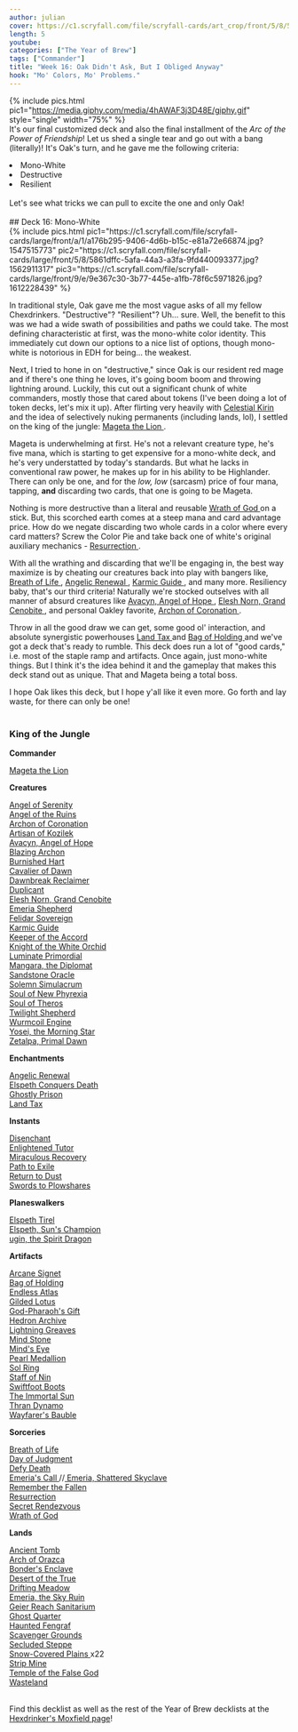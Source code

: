 ```yaml
---
author: julian
cover: https://c1.scryfall.com/file/scryfall-cards/art_crop/front/5/8/5861dffc-5afa-44a3-a3fa-9fd440093377.jpg?1562911317
length: 5
youtube:
categories: ["The Year of Brew"]
tags: ["Commander"]
title: "Week 16: Oak Didn't Ask, But I Obliged Anyway"
hook: "Mo' Colors, Mo' Problems."
---
```


{% include pics.html
pic1="https://media.giphy.com/media/4hAWAF3j3D48E/giphy.gif"
style="single"
width="75%" %}
<br />
It's our final customized deck and also the final installment of the _Arc of the Power of Friendship_! Let us shed a single tear and go out with a bang (literally)! It's Oak's turn, and he gave me the following criteria:
<br />

<li>Mono-White</li>
<li>Destructive</li>
<li>Resilient</li> 
<br />
Let's see what tricks we can pull to excite the one and only Oak! 
<br />
<br />
## Deck 16: Mono-White
<br />
{% include pics.html
pic1="https://c1.scryfall.com/file/scryfall-cards/large/front/a/1/a176b295-9406-4d6b-b15c-e81a72e66874.jpg?1547515773"
pic2="https://c1.scryfall.com/file/scryfall-cards/large/front/5/8/5861dffc-5afa-44a3-a3fa-9fd440093377.jpg?1562911317"
pic3="https://c1.scryfall.com/file/scryfall-cards/large/front/9/e/9e367c30-3b77-445e-a1fb-78f6c5971826.jpg?1612228439"
%}
<br />

In traditional style, Oak gave me the most vague asks of all my fellow Chexdrinkers. "Destructive"? "Resilient"? Uh... sure. Well, the benefit to this was we had a wide swath of possibilities and paths we could take. The most defining characteristic at first, was the mono-white color identity. This immediately cut down our options to a nice list of options, though mono-white is notorious in EDH for being... the weakest.

Next, I tried to hone in on "destructive," since Oak is our resident red mage and if there's one thing he loves, it's going boom boom and throwing lightning around. Luckily, this cut out a significant chunk of white commanders, mostly those that cared about tokens (I've been doing a lot of token decks, let's mix it up). After flirting very heavily with <a
	class="accented-link external-card-link"
	target="_blank"
	href="https://scryfall.com/card/sok/3/celestial-kirin?utm_source=api"
	data-toggle="popover"
	data-placement="top"
	data-content="<img src='https://c1.scryfall.com/file/scryfall-cards/normal/front/0/0/003e99a0-2caa-407b-be40-92ec17836eb3.jpg?1562492050' width=100% height=100%>">
Celestial Kirin
</a> and the idea of selectively nuking permanents (including lands, lol), I settled on the king of the jungle: <a
	class="accented-link external-card-link"
	target="_blank"
	href="https://scryfall.com/card/pcy/13/mageta-the-lion?utm_source=api"
	data-toggle="popover"
	data-placement="top"
	data-content="<img src='https://c1.scryfall.com/file/scryfall-cards/normal/front/5/8/5861dffc-5afa-44a3-a3fa-9fd440093377.jpg?1562911317' width=100% height=100%>">
Mageta the Lion
</a>.

Mageta is underwhelming at first. He's not a relevant creature type, he's five mana, which is starting to get expensive for a mono-white deck, and he's very understatted by today's standards. But what he lacks in conventional raw power, he makes up for in his ability to be Highlander. There can only be one, and for the _low, low_ (sarcasm) price of four mana, tapping, **and** discarding two cards, that one is going to be Mageta.

Nothing is more destructive than a literal and reusable <a
	class="accented-link external-card-link"
	target="_blank"
	href="https://scryfall.com/card/2xm/39/wrath-of-god?utm_source=api"
	data-toggle="popover"
	data-placement="top"
	data-content="<img src='https://c1.scryfall.com/file/scryfall-cards/normal/front/6/6/664e6656-36a3-4635-9f33-9f8901afd397.jpg?1598303688' width=100% height=100%>">
Wrath of God
</a> on a stick. But, this scorched earth comes at a steep mana and card advantage price. How do we negate discarding two whole cards in a color where every card matters? Screw the Color Pie and take back one of white's original auxiliary mechanics - <a
	class="accented-link external-card-link"
	target="_blank"
	href="https://scryfall.com/card/uma/30/resurrection?utm_source=api"
	data-toggle="popover"
	data-placement="top"
	data-content="<img src='https://c1.scryfall.com/file/scryfall-cards/normal/front/a/1/a176b295-9406-4d6b-b15c-e81a72e66874.jpg?1547515773' width=100% height=100%>">
Resurrection
</a>.

With all the wrathing and discarding that we'll be engaging in, the best way maximize is by cheating our creatures back into play with bangers like, <a
	class="accented-link external-card-link"
	target="_blank"
	href="https://scryfall.com/card/vma/18/breath-of-life?utm_source=api"
	data-toggle="popover"
	data-placement="top"
	data-content="<img src='https://c1.scryfall.com/file/scryfall-cards/normal/front/d/6/d6828916-c19e-4857-a6ba-047b81314d1f.jpg?1562938040' width=100% height=100%>">
Breath of Life
</a>, <a
	class="accented-link external-card-link"
	target="_blank"
	href="https://scryfall.com/card/uma/10/angelic-renewal?utm_source=api"
	data-toggle="popover"
	data-placement="top"
	data-content="<img src='https://c1.scryfall.com/file/scryfall-cards/normal/front/a/0/a03fc1f1-31f6-4e52-87d0-e3d18ea60d3b.jpg?1547515384' width=100% height=100%>">
Angelic Renewal
</a>, <a
	class="accented-link external-card-link"
	target="_blank"
	href="https://scryfall.com/card/cma/13/karmic-guide?utm_source=api"
	data-toggle="popover"
	data-placement="top"
	data-content="<img src='https://c1.scryfall.com/file/scryfall-cards/normal/front/b/0/b0768971-88ed-4166-aede-209654878e53.jpg?1592672375' width=100% height=100%>">
Karmic Guide
</a>, and many more. Resiliency baby, that's our third criteria! Naturally we're stocked outselves with all manner of absurd creatures like <a
	class="accented-link external-card-link"
	target="_blank"
	href="https://scryfall.com/card/2xm/8/avacyn-angel-of-hope?utm_source=api"
	data-toggle="popover"
	data-placement="top"
	data-content="<img src='https://c1.scryfall.com/file/scryfall-cards/normal/front/a/0/a0519776-3d86-4f7d-9c3b-71c1dfbf7e12.jpg?1598303166' width=100% height=100%>">
Avacyn, Angel of Hope
</a>, <a
	class="accented-link external-card-link"
	target="_blank"
	href="https://scryfall.com/card/ima/18/elesh-norn-grand-cenobite?utm_source=api"
	data-toggle="popover"
	data-placement="top"
	data-content="<img src='https://c1.scryfall.com/file/scryfall-cards/normal/front/7/8/78c2bfef-06a5-4c7f-8283-ea3fb673b7a1.jpg?1562850573' width=100% height=100%>">
Elesh Norn, Grand Cenobite
</a>, and personal Oakley favorite, <a
	class="accented-link external-card-link"
	target="_blank"
	href="https://scryfall.com/card/cmr/9/archon-of-coronation?utm_source=api"
	data-toggle="popover"
	data-placement="top"
	data-content="<img src='https://c1.scryfall.com/file/scryfall-cards/normal/front/9/e/9e367c30-3b77-445e-a1fb-78f6c5971826.jpg?1612228439' width=100% height=100%>">
Archon of Coronation
</a>.

Throw in all the good draw we can get, some good ol' interaction, and absolute synergistic powerhouses <a
	class="accented-link external-card-link"
	target="_blank"
	href="https://scryfall.com/card/2xm/20/land-tax?utm_source=api"
	data-toggle="popover"
	data-placement="top"
	data-content="<img src='https://c1.scryfall.com/file/scryfall-cards/normal/front/9/5/95bba319-5f66-4085-9f2a-ab71f727ab64.jpg?1599708011' width=100% height=100%>">
Land Tax
</a> and <a
	class="accented-link external-card-link"
	target="_blank"
	href="https://scryfall.com/card/m20/222/bag-of-holding?utm_source=api"
	data-toggle="popover"
	data-placement="top"
	data-content="<img src='https://c1.scryfall.com/file/scryfall-cards/normal/front/4/9/49283832-54f2-4619-b4a9-750493c93292.jpg?1592517605' width=100% height=100%>">
Bag of Holding
</a> and we've got a deck that's ready to rumble. This deck does run a lot of "good cards," i.e. most of the staple ramp and artifacts. Once again, just mono-white things. But I think it's the idea behind it and the gameplay that makes this deck stand out as unique. That and Mageta being a total boss.

I hope Oak likes this deck, but I hope y'all like it even more. Go forth and lay waste, for there can only be one!
<br />
<br />

<div class="text-center">
<h3>King of the Jungle</h3>
</div>
<div class="row">
    <div class="col-md-2"></div>
    <div class="col-md-8">
        <div class="row">
            <div class="col-6">
				<b>Commander</b>
				<p class="mb-0">
				<a
	class="accented-link external-card-link"
	target="_blank"
	href="https://scryfall.com/card/pcy/13/mageta-the-lion?utm_source=api"
	data-toggle="popover"
	data-placement="top"
	data-content="<img src='https://c1.scryfall.com/file/scryfall-cards/normal/front/5/8/5861dffc-5afa-44a3-a3fa-9fd440093377.jpg?1562911317' width=100% height=100%>">
	Mageta the Lion
</a>					
				</p>
				<b>Creatures</b>
				<p class="mb-0">
				<a
	class="accented-link external-card-link"
	target="_blank"
	href="https://scryfall.com/card/c21/83/angel-of-serenity?utm_source=api"
	data-toggle="popover"
	data-placement="top"
	data-content="<img src='https://c1.scryfall.com/file/scryfall-cards/normal/front/6/0/60301fbc-1bd4-4c37-ad19-660d625a090a.jpg?1618015106' width=100% height=100%>">
	Angel of Serenity
</a>
				<br />
				<a
	class="accented-link external-card-link"
	target="_blank"
	href="https://scryfall.com/card/c21/11/angel-of-the-ruins?utm_source=api"
	data-toggle="popover"
	data-placement="top"
	data-content="<img src='https://c1.scryfall.com/file/scryfall-cards/normal/front/e/a/ea96229a-5c33-4f79-97d4-059947dd7617.jpg?1617824471' width=100% height=100%>">
	Angel of the Ruins
</a>
				<br />
				<a
	class="accented-link external-card-link"
	target="_blank"
	href="https://scryfall.com/card/cmr/9/archon-of-coronation?utm_source=api"
	data-toggle="popover"
	data-placement="top"
	data-content="<img src='https://c1.scryfall.com/file/scryfall-cards/normal/front/9/e/9e367c30-3b77-445e-a1fb-78f6c5971826.jpg?1612228439' width=100% height=100%>">
	Archon of Coronation
</a>
				<br />
				<a
	class="accented-link external-card-link"
	target="_blank"
	href="https://scryfall.com/card/uma/2/artisan-of-kozilek?utm_source=api"
	data-toggle="popover"
	data-placement="top"
	data-content="<img src='https://c1.scryfall.com/file/scryfall-cards/normal/front/0/3/03648eff-8652-4750-a3d2-3338ce9e5a81.jpg?1547515230' width=100% height=100%>">
	Artisan of Kozilek
</a>
				<br />
				<a
	class="accented-link external-card-link"
	target="_blank"
	href="https://scryfall.com/card/2xm/8/avacyn-angel-of-hope?utm_source=api"
	data-toggle="popover"
	data-placement="top"
	data-content="<img src='https://c1.scryfall.com/file/scryfall-cards/normal/front/a/0/a0519776-3d86-4f7d-9c3b-71c1dfbf7e12.jpg?1598303166' width=100% height=100%>">
	Avacyn, Angel of Hope
</a>
				<br />
				<a
	class="accented-link external-card-link"
	target="_blank"
	href="https://scryfall.com/card/c16/58/blazing-archon?utm_source=api"
	data-toggle="popover"
	data-placement="top"
	data-content="<img src='https://c1.scryfall.com/file/scryfall-cards/normal/front/3/c/3c6cc01f-a14b-462d-9bfc-8f38d46a546a.jpg?1562396453' width=100% height=100%>">
	Blazing Archon
</a>
				<br />
				<a
	class="accented-link external-card-link"
	target="_blank"
	href="https://scryfall.com/card/c21/238/burnished-hart?utm_source=api"
	data-toggle="popover"
	data-placement="top"
	data-content="<img src='https://c1.scryfall.com/file/scryfall-cards/normal/front/b/d/bdf2d103-8614-4cc1-be90-a8b331eff0d2.jpg?1617735592' width=100% height=100%>">
	Burnished Hart
</a>
				<br />
				<a
	class="accented-link external-card-link"
	target="_blank"
	href="https://scryfall.com/card/m20/10/cavalier-of-dawn?utm_source=api"
	data-toggle="popover"
	data-placement="top"
	data-content="<img src='https://c1.scryfall.com/file/scryfall-cards/normal/front/f/7/f7b1919e-c0c1-4ac7-9061-a337b6fe7273.jpg?1592515990' width=100% height=100%>">
	Cavalier of Dawn
</a>
				<br />
				<a
	class="accented-link external-card-link"
	target="_blank"
	href="https://scryfall.com/card/cm2/24/dawnbreak-reclaimer?utm_source=api"
	data-toggle="popover"
	data-placement="top"
	data-content="<img src='https://c1.scryfall.com/file/scryfall-cards/normal/front/b/6/b6d097f4-4831-4611-81d9-3a09b7926d1a.jpg?1562275564' width=100% height=100%>">
	Dawnbreak Reclaimer
</a>
				<br />
				<a
	class="accented-link external-card-link"
	target="_blank"
	href="https://scryfall.com/card/c21/242/duplicant?utm_source=api"
	data-toggle="popover"
	data-placement="top"
	data-content="<img src='https://c1.scryfall.com/file/scryfall-cards/normal/front/e/9/e9592749-f1a4-4ac4-bb6b-071c5906cad5.jpg?1617648033' width=100% height=100%>">
	Duplicant
</a>
				<br />
				<a
	class="accented-link external-card-link"
	target="_blank"
	href="https://scryfall.com/card/ima/18/elesh-norn-grand-cenobite?utm_source=api"
	data-toggle="popover"
	data-placement="top"
	data-content="<img src='https://c1.scryfall.com/file/scryfall-cards/normal/front/7/8/78c2bfef-06a5-4c7f-8283-ea3fb673b7a1.jpg?1562850573' width=100% height=100%>">
	Elesh Norn, Grand Cenobite
</a>
				<br />
				<a
	class="accented-link external-card-link"
	target="_blank"
	href="https://scryfall.com/card/znc/16/emeria-shepherd?utm_source=api"
	data-toggle="popover"
	data-placement="top"
	data-content="<img src='https://c1.scryfall.com/file/scryfall-cards/normal/front/a/9/a99dd58d-9fed-4d85-9bb5-f9c91834cab8.jpg?1604195687' width=100% height=100%>">
	Emeria Shepherd
</a>
				<br />
				<a
	class="accented-link external-card-link"
	target="_blank"
	href="https://scryfall.com/card/bfz/26/felidar-sovereign?utm_source=api"
	data-toggle="popover"
	data-placement="top"
	data-content="<img src='https://c1.scryfall.com/file/scryfall-cards/normal/front/0/3/039499c3-0b35-4e8e-b0c9-bdf0b4cd90d5.jpg?1562895901' width=100% height=100%>">
	Felidar Sovereign
</a>
				<br />
				<a
	class="accented-link external-card-link"
	target="_blank"
	href="https://scryfall.com/card/cma/13/karmic-guide?utm_source=api"
	data-toggle="popover"
	data-placement="top"
	data-content="<img src='https://c1.scryfall.com/file/scryfall-cards/normal/front/b/0/b0768971-88ed-4166-aede-209654878e53.jpg?1592672375' width=100% height=100%>">
	Karmic Guide
</a>
				<br />
				<a
	class="accented-link external-card-link"
	target="_blank"
	href="https://scryfall.com/card/cmr/27/keeper-of-the-accord?utm_source=api"
	data-toggle="popover"
	data-placement="top"
	data-content="<img src='https://c1.scryfall.com/file/scryfall-cards/normal/front/3/7/37eec618-2c3d-423b-bbb7-72ef7deb38fc.jpg?1608908831' width=100% height=100%>">
	Keeper of the Accord
</a>
				<br />
				<a
	class="accented-link external-card-link"
	target="_blank"
	href="https://scryfall.com/card/c21/95/knight-of-the-white-orchid?utm_source=api"
	data-toggle="popover"
	data-placement="top"
	data-content="<img src='https://c1.scryfall.com/file/scryfall-cards/normal/front/0/0/00aef0cf-8b96-4120-9ef4-16203b7c6b9b.jpg?1618015353' width=100% height=100%>">
	Knight of the White Orchid
</a>
				<br />
				<a
	class="accented-link external-card-link"
	target="_blank"
	href="https://scryfall.com/card/gtc/20/luminate-primordial?utm_source=api"
	data-toggle="popover"
	data-placement="top"
	data-content="<img src='https://c1.scryfall.com/file/scryfall-cards/normal/front/b/0/b0747b12-c75a-4fdf-a881-f2383a23ccdd.jpg?1561842077' width=100% height=100%>">
	Luminate Primordial
</a>
				<br />
				<a
	class="accented-link external-card-link"
	target="_blank"
	href="https://scryfall.com/card/m21/27/mangara-the-diplomat?utm_source=api"
	data-toggle="popover"
	data-placement="top"
	data-content="<img src='https://c1.scryfall.com/file/scryfall-cards/normal/front/9/b/9b4e628f-5fc5-4c17-a07d-448d361d7e7c.jpg?1594735076' width=100% height=100%>">
	Mangara, the Diplomat
</a>
				<br />
				<a
	class="accented-link external-card-link"
	target="_blank"
	href="https://scryfall.com/card/cmr/336/sandstone-oracle?utm_source=api"
	data-toggle="popover"
	data-placement="top"
	data-content="<img src='https://c1.scryfall.com/file/scryfall-cards/normal/front/b/a/ba2b7213-f0db-4ef9-aab7-37028f9479af.jpg?1608911663' width=100% height=100%>">
	Sandstone Oracle
</a>
				<br />
				<a
	class="accented-link external-card-link"
	target="_blank"
	href="https://scryfall.com/card/c21/264/solemn-simulacrum?utm_source=api"
	data-toggle="popover"
	data-placement="top"
	data-content="<img src='https://c1.scryfall.com/file/scryfall-cards/normal/front/1/f/1fb27404-b112-4f1c-b6f3-54520edfd724.jpg?1617735781' width=100% height=100%>">
	Solemn Simulacrum
</a>
				<br />
				<a
	class="accented-link external-card-link"
	target="_blank"
	href="https://scryfall.com/card/c18/223/soul-of-new-phyrexia?utm_source=api"
	data-toggle="popover"
	data-placement="top"
	data-content="<img src='https://c1.scryfall.com/file/scryfall-cards/normal/front/b/b/bb5adf9b-7344-4410-87d5-e425b4b1023f.jpg?1592711345' width=100% height=100%>">
	Soul of New Phyrexia
</a>
				<br />
				<a
	class="accented-link external-card-link"
	target="_blank"
	href="https://scryfall.com/card/m15/34/soul-of-theros?utm_source=api"
	data-toggle="popover"
	data-placement="top"
	data-content="<img src='https://c1.scryfall.com/file/scryfall-cards/normal/front/6/3/63e391d3-cf19-4f73-9d39-22587e0f3c0d.jpg?1562788050' width=100% height=100%>">
	Soul of Theros
</a>
				<br />
				<a
	class="accented-link external-card-link"
	target="_blank"
	href="https://scryfall.com/card/dvd/11/twilight-shepherd?utm_source=api"
	data-toggle="popover"
	data-placement="top"
	data-content="<img src='https://c1.scryfall.com/file/scryfall-cards/normal/front/7/5/753c4ef2-d61a-4cfe-8e8b-8379402c8713.jpg?1561771511' width=100% height=100%>">
	Twilight Shepherd
</a>
				<br />
				<a
	class="accented-link external-card-link"
	target="_blank"
	href="https://scryfall.com/card/2xm/308/wurmcoil-engine?utm_source=api"
	data-toggle="popover"
	data-placement="top"
	data-content="<img src='https://c1.scryfall.com/file/scryfall-cards/normal/front/5/d/5d275f04-cc60-4e3f-95cc-3d02bc916b82.jpg?1599710280' width=100% height=100%>">
	Wurmcoil Engine
</a>
				<br />
				<a
	class="accented-link external-card-link"
	target="_blank"
	href="https://scryfall.com/card/ima/39/yosei-the-morning-star?utm_source=api"
	data-toggle="popover"
	data-placement="top"
	data-content="<img src='https://c1.scryfall.com/file/scryfall-cards/normal/front/4/7/47af956c-e2ba-47c5-bc5d-ec0ab345ce57.jpg?1562848456' width=100% height=100%>">
	Yosei, the Morning Star
</a>
				<br />
				<a
	class="accented-link external-card-link"
	target="_blank"
	href="https://scryfall.com/card/c21/112/zetalpa-primal-dawn?utm_source=api"
	data-toggle="popover"
	data-placement="top"
	data-content="<img src='https://c1.scryfall.com/file/scryfall-cards/normal/front/6/d/6d471f97-e812-410e-9354-1d1d330010bc.jpg?1618015681' width=100% height=100%>">
	Zetalpa, Primal Dawn
</a>
				</p>
				<b>Enchantments</b>
				<p class="mb-0">
				<a
	class="accented-link external-card-link"
	target="_blank"
	href="https://scryfall.com/card/uma/10/angelic-renewal?utm_source=api"
	data-toggle="popover"
	data-placement="top"
	data-content="<img src='https://c1.scryfall.com/file/scryfall-cards/normal/front/a/0/a03fc1f1-31f6-4e52-87d0-e3d18ea60d3b.jpg?1547515384' width=100% height=100%>">
	Angelic Renewal
</a>
				<br />
				<a
	class="accented-link external-card-link"
	target="_blank"
	href="https://scryfall.com/card/thb/13/elspeth-conquers-death?utm_source=api"
	data-toggle="popover"
	data-placement="top"
	data-content="<img src='https://c1.scryfall.com/file/scryfall-cards/normal/front/e/a/ea20208b-1939-4c69-8cfd-c0a42f9dc427.jpg?1586801037' width=100% height=100%>">
	Elspeth Conquers Death
</a>
				<br />
				<a
	class="accented-link external-card-link"
	target="_blank"
	href="https://scryfall.com/card/c21/92/ghostly-prison?utm_source=api"
	data-toggle="popover"
	data-placement="top"
	data-content="<img src='https://c1.scryfall.com/file/scryfall-cards/normal/front/c/6/c601064b-9edd-4c7b-aea2-782ae63851ce.jpg?1618015245' width=100% height=100%>">
	Ghostly Prison
</a>
				<br />
				<a
	class="accented-link external-card-link"
	target="_blank"
	href="https://scryfall.com/card/2xm/20/land-tax?utm_source=api"
	data-toggle="popover"
	data-placement="top"
	data-content="<img src='https://c1.scryfall.com/file/scryfall-cards/normal/front/9/5/95bba319-5f66-4085-9f2a-ab71f727ab64.jpg?1599708011' width=100% height=100%>">
	Land Tax
</a>
				</p>
				<b>Instants</b>
				<p class="mb-0">
				<a
	class="accented-link external-card-link"
	target="_blank"
	href="https://scryfall.com/card/cmr/372/disenchant?utm_source=api"
	data-toggle="popover"
	data-placement="top"
	data-content="<img src='https://c1.scryfall.com/file/scryfall-cards/normal/front/2/b/2ba38105-bada-449a-ab2f-3d6db2764a06.jpg?1610075029' width=100% height=100%>">
	Disenchant
</a>
				<br />
				<a
	class="accented-link external-card-link"
	target="_blank"
	href="https://scryfall.com/card/ema/9/enlightened-tutor?utm_source=api"
	data-toggle="popover"
	data-placement="top"
	data-content="<img src='https://c1.scryfall.com/file/scryfall-cards/normal/front/0/c/0c9ebec9-3474-4062-9607-2e2a72f78299.jpg?1580013657' width=100% height=100%>">
	Enlightened Tutor
</a>
				<br />
				<a
	class="accented-link external-card-link"
	target="_blank"
	href="https://scryfall.com/card/uma/26/miraculous-recovery?utm_source=api"
	data-toggle="popover"
	data-placement="top"
	data-content="<img src='https://c1.scryfall.com/file/scryfall-cards/normal/front/2/b/2b3459d9-a667-4cee-9b39-844013576d0b.jpg?1547515696' width=100% height=100%>">
	Miraculous Recovery
</a>
				<br />
				<a
	class="accented-link external-card-link"
	target="_blank"
	href="https://scryfall.com/card/2xm/25/path-to-exile?utm_source=api"
	data-toggle="popover"
	data-placement="top"
	data-content="<img src='https://c1.scryfall.com/file/scryfall-cards/normal/front/e/9/e9d36855-c38a-4bba-a642-cff3f81e057e.jpg?1599709071' width=100% height=100%>">
	Path to Exile
</a>
				<br />
				<a
	class="accented-link external-card-link"
	target="_blank"
	href="https://scryfall.com/card/c21/100/return-to-dust?utm_source=api"
	data-toggle="popover"
	data-placement="top"
	data-content="<img src='https://c1.scryfall.com/file/scryfall-cards/normal/front/5/9/59713368-9626-4466-9be4-8ca08e03a888.jpg?1617735248' width=100% height=100%>">
	Return to Dust
</a>
				<br />
				<a
	class="accented-link external-card-link"
	target="_blank"
	href="https://scryfall.com/card/cmr/387/swords-to-plowshares?utm_source=api"
	data-toggle="popover"
	data-placement="top"
	data-content="<img src='https://c1.scryfall.com/file/scryfall-cards/normal/front/b/e/be2b4177-e47c-4dde-9ead-31b7602065ec.jpg?1618695835' width=100% height=100%>">
	Swords to Plowshares
</a>
				</p>
				<b>Planeswalkers</b>
				<p class="mb-0">
				<a
	class="accented-link external-card-link"
	target="_blank"
	href="https://scryfall.com/card/som/6/elspeth-tirel?utm_source=api"
	data-toggle="popover"
	data-placement="top"
	data-content="<img src='https://c1.scryfall.com/file/scryfall-cards/normal/front/e/b/ebe9116e-7b04-4f2a-aa67-89a42c6e1801.jpg?1562824693' width=100% height=100%>">
	Elspeth Tirel
</a>
				<br />
				<a
	class="accented-link external-card-link"
	target="_blank"
	href="https://scryfall.com/card/ddo/1/elspeth-suns-champion?utm_source=api"
	data-toggle="popover"
	data-placement="top"
	data-content="<img src='https://c1.scryfall.com/file/scryfall-cards/normal/front/9/6/96f1d11a-084d-4de7-9ed4-33158113520c.jpg?1562840252' width=100% height=100%>">
	Elspeth, Sun's Champion
</a>
				<br />
				<a
	class="accented-link external-card-link"
	target="_blank"
	href="https://scryfall.com/card/m21/1/ugin-the-spirit-dragon?utm_source=api"
	data-toggle="popover"
	data-placement="top"
	data-content="<img src='https://c1.scryfall.com/file/scryfall-cards/normal/front/9/c/9c017fa9-7021-417a-9c2e-3df409644fcf.jpg?1594734662' width=100% height=100%>">
	ugin, the Spirit Dragon
</a>
				</p>
			</div>
			<div class="col-6">
				<b>Artifacts</b>
				<p class="mb-0">
				<a
	class="accented-link external-card-link"
	target="_blank"
	href="https://scryfall.com/card/c21/234/arcane-signet?utm_source=api"
	data-toggle="popover"
	data-placement="top"
	data-content="<img src='https://c1.scryfall.com/file/scryfall-cards/normal/front/0/1/01b186af-8825-4257-80fd-9c1ecdb21414.jpg?1617647997' width=100% height=100%>">
	Arcane Signet
</a>
				<br />
				<a
	class="accented-link external-card-link"
	target="_blank"
	href="https://scryfall.com/card/m20/222/bag-of-holding?utm_source=api"
	data-toggle="popover"
	data-placement="top"
	data-content="<img src='https://c1.scryfall.com/file/scryfall-cards/normal/front/4/9/49283832-54f2-4619-b4a9-750493c93292.jpg?1592517605' width=100% height=100%>">
	Bag of Holding
</a>
				<br />
				<a
	class="accented-link external-card-link"
	target="_blank"
	href="https://scryfall.com/card/2xm/251/endless-atlas?utm_source=api"
	data-toggle="popover"
	data-placement="top"
	data-content="<img src='https://c1.scryfall.com/file/scryfall-cards/normal/front/2/a/2a39fc25-f9f0-44ab-a94c-9720f8722620.jpg?1599709096' width=100% height=100%>">
	Endless Atlas
</a>
				<br />
				<a
	class="accented-link external-card-link"
	target="_blank"
	href="https://scryfall.com/card/dom/215/gilded-lotus?utm_source=api"
	data-toggle="popover"
	data-placement="top"
	data-content="<img src='https://c1.scryfall.com/file/scryfall-cards/normal/front/a/4/a487e208-8493-4bca-8c44-284d89c66b15.jpg?1562740681' width=100% height=100%>">
	Gilded Lotus
</a>
				<br />
				<a
	class="accented-link external-card-link"
	target="_blank"
	href="https://scryfall.com/card/hou/161/god-pharaohs-gift?utm_source=api"
	data-toggle="popover"
	data-placement="top"
	data-content="<img src='https://c1.scryfall.com/file/scryfall-cards/normal/front/b/2/b2e85a9e-4c37-4721-b7ea-de3413ec39df.jpg?1562811437' width=100% height=100%>">
	God-Pharaoh's Gift
</a>
				<br />
				<a
	class="accented-link external-card-link"
	target="_blank"
	href="https://scryfall.com/card/c21/244/hedron-archive?utm_source=api"
	data-toggle="popover"
	data-placement="top"
	data-content="<img src='https://c1.scryfall.com/file/scryfall-cards/normal/front/f/8/f8900980-6e0d-4d78-91a7-60a2e8cc92a5.jpg?1617648066' width=100% height=100%>">
	Hedron Archive
</a>
				<br />
				<a
	class="accented-link external-card-link"
	target="_blank"
	href="https://scryfall.com/card/2xm/267/lightning-greaves?utm_source=api"
	data-toggle="popover"
	data-placement="top"
	data-content="<img src='https://c1.scryfall.com/file/scryfall-cards/normal/front/e/6/e6cec97f-0a2b-4543-a02e-d5e42d337790.jpg?1599709454' width=100% height=100%>">
	Lightning Greaves
</a>
				<br />
				<a
	class="accented-link external-card-link"
	target="_blank"
	href="https://scryfall.com/card/c21/251/mind-stone?utm_source=api"
	data-toggle="popover"
	data-placement="top"
	data-content="<img src='https://c1.scryfall.com/file/scryfall-cards/normal/front/8/c/8c899cbd-cddd-43f9-a95d-a6e5af990362.jpg?1617986435' width=100% height=100%>">
	Mind Stone
</a>
				<br />
				<a
	class="accented-link external-card-link"
	target="_blank"
	href="https://scryfall.com/card/bbd/240/minds-eye?utm_source=api"
	data-toggle="popover"
	data-placement="top"
	data-content="<img src='https://c1.scryfall.com/file/scryfall-cards/normal/front/5/a/5a0e1ef4-fdb1-42bd-8e46-ba84cf850939.jpg?1562913300' width=100% height=100%>">
	Mind's Eye
</a>
				<br />
				<a
	class="accented-link external-card-link"
	target="_blank"
	href="https://scryfall.com/card/c14/260/pearl-medallion?utm_source=api"
	data-toggle="popover"
	data-placement="top"
	data-content="<img src='https://c1.scryfall.com/file/scryfall-cards/normal/front/9/8/989e1802-1581-402b-a2c6-3ac14121b09a.jpg?1561951526' width=100% height=100%>">
	Pearl Medallion
</a>
				<br />
				<a
	class="accented-link external-card-link"
	target="_blank"
	href="https://scryfall.com/card/c21/263/sol-ring?utm_source=api"
	data-toggle="popover"
	data-placement="top"
	data-content="<img src='https://c1.scryfall.com/file/scryfall-cards/normal/front/4/c/4cbc6901-6a4a-4d0a-83ea-7eefa3b35021.jpg?1618264523' width=100% height=100%>">
	Sol Ring
</a>
				<br />
				<a
	class="accented-link external-card-link"
	target="_blank"
	href="https://scryfall.com/card/cm2/221/staff-of-nin?utm_source=api"
	data-toggle="popover"
	data-placement="top"
	data-content="<img src='https://c1.scryfall.com/file/scryfall-cards/normal/front/4/e/4eca883f-4e6e-4ccc-ad69-a706e24ee151.jpg?1562273878' width=100% height=100%>">
	Staff of Nin
</a>
				<br />
				<a
	class="accented-link external-card-link"
	target="_blank"
	href="https://scryfall.com/card/khc/105/swiftfoot-boots?utm_source=api"
	data-toggle="popover"
	data-placement="top"
	data-content="<img src='https://c1.scryfall.com/file/scryfall-cards/normal/front/b/f/bf700ec0-1fd3-4971-ab03-51365dc8f4f4.jpg?1611967346' width=100% height=100%>">
	Swiftfoot Boots
</a>
				<br />
				<a
	class="accented-link external-card-link"
	target="_blank"
	href="https://scryfall.com/card/rix/180/the-immortal-sun?utm_source=api"
	data-toggle="popover"
	data-placement="top"
	data-content="<img src='https://c1.scryfall.com/file/scryfall-cards/normal/front/a/d/adeccd88-8dc0-4cc1-943f-27d540d248bb.jpg?1555041035' width=100% height=100%>">
	The Immortal Sun
</a>
				<br />
				<a
	class="accented-link external-card-link"
	target="_blank"
	href="https://scryfall.com/card/c19/225/thran-dynamo?utm_source=api"
	data-toggle="popover"
	data-placement="top"
	data-content="<img src='https://c1.scryfall.com/file/scryfall-cards/normal/front/9/0/907801dd-179c-4669-b608-d810a7f608fd.jpg?1568004988' width=100% height=100%>">
	Thran Dynamo
</a>
				<br />
				<a
	class="accented-link external-card-link"
	target="_blank"
	href="https://scryfall.com/card/cm2/229/wayfarers-bauble?utm_source=api"
	data-toggle="popover"
	data-placement="top"
	data-content="<img src='https://c1.scryfall.com/file/scryfall-cards/normal/front/9/b/9b0e3f48-0997-4313-93c9-86cbfc25cd63.jpg?1562275066' width=100% height=100%>">
	Wayfarer's Bauble
</a>
				</p>
				<b>Sorceries</b>
				<p class="mb-0">
				<a
	class="accented-link external-card-link"
	target="_blank"
	href="https://scryfall.com/card/vma/18/breath-of-life?utm_source=api"
	data-toggle="popover"
	data-placement="top"
	data-content="<img src='https://c1.scryfall.com/file/scryfall-cards/normal/front/d/6/d6828916-c19e-4857-a6ba-047b81314d1f.jpg?1562938040' width=100% height=100%>">
	Breath of Life
</a>
				<br />
				<a
	class="accented-link external-card-link"
	target="_blank"
	href="https://scryfall.com/card/m12/12/day-of-judgment?utm_source=api"
	data-toggle="popover"
	data-placement="top"
	data-content="<img src='https://c1.scryfall.com/file/scryfall-cards/normal/front/1/e/1ed43ed8-9490-4433-843f-9020cd3470a1.jpg?1562635091' width=100% height=100%>">
	Day of Judgment
</a>
				<br />
				<a
	class="accented-link external-card-link"
	target="_blank"
	href="https://scryfall.com/card/avr/16/defy-death?utm_source=api"
	data-toggle="popover"
	data-placement="top"
	data-content="<img src='https://c1.scryfall.com/file/scryfall-cards/normal/front/0/2/028028d7-80ff-4d63-8b84-795f257a3456.jpg?1592708267' width=100% height=100%>">
	Defy Death
</a>
				<br />
				<a
	class="accented-link external-card-link"
	target="_blank"
	href="https://scryfall.com/card/znr/12/emerias-call-emeria-shattered-skyclave?utm_source=api"
	data-toggle="popover"
	data-placement="top"
	data-content="<img src='https://c1.scryfall.com/file/scryfall-cards/normal/front/c/4/c470539a-9cc7-4175-8f7c-c982b6072b6d.jpg?1604195709' width=100% height=100%>">
	Emeria's Call
</a>//<a
	class="accented-link external-card-link"
	target="_blank"
	href="https://scryfall.com/card/znr/12/emerias-call-emeria-shattered-skyclave?utm_source=api"
	data-toggle="popover"
	data-placement="top"
	data-content="<img src='https://c1.scryfall.com/file/scryfall-cards/normal/back/c/4/c470539a-9cc7-4175-8f7c-c982b6072b6d.jpg?1604195709' width=100% height=100%>">
	Emeria, Shattered Skyclave
</a>
				<br />
				<a
	class="accented-link external-card-link"
	target="_blank"
	href="https://scryfall.com/card/2xm/27/remember-the-fallen?utm_source=api"
	data-toggle="popover"
	data-placement="top"
	data-content="<img src='https://c1.scryfall.com/file/scryfall-cards/normal/front/2/8/287ca034-9cea-4b84-98ba-76c24f038edb.jpg?1599709496' width=100% height=100%>">
	Remember the Fallen
</a>
				<br />
				<a
	class="accented-link external-card-link"
	target="_blank"
	href="https://scryfall.com/card/uma/30/resurrection?utm_source=api"
	data-toggle="popover"
	data-placement="top"
	data-content="<img src='https://c1.scryfall.com/file/scryfall-cards/normal/front/a/1/a176b295-9406-4d6b-b15c-e81a72e66874.jpg?1547515773' width=100% height=100%>">
	Resurrection
</a>
				<br />
				<a
	class="accented-link external-card-link"
	target="_blank"
	href="https://scryfall.com/card/stx/26/secret-rendezvous?utm_source=api"
	data-toggle="popover"
	data-placement="top"
	data-content="<img src='https://c1.scryfall.com/file/scryfall-cards/normal/front/3/9/39528cf0-343e-499b-a69f-c5c3c2898c25.jpg?1617445211' width=100% height=100%>">
	Secret Rendezvous
</a>
				<br />
				<a
	class="accented-link external-card-link"
	target="_blank"
	href="https://scryfall.com/card/2xm/39/wrath-of-god?utm_source=api"
	data-toggle="popover"
	data-placement="top"
	data-content="<img src='https://c1.scryfall.com/file/scryfall-cards/normal/front/6/6/664e6656-36a3-4635-9f33-9f8901afd397.jpg?1598303688' width=100% height=100%>">
	Wrath of God
</a>
				</p>
				<b>Lands</b>
				<p class="mb-0">
				<a
	class="accented-link external-card-link"
	target="_blank"
	href="https://scryfall.com/card/uma/236/ancient-tomb?utm_source=api"
	data-toggle="popover"
	data-placement="top"
	data-content="<img src='https://c1.scryfall.com/file/scryfall-cards/normal/front/b/d/bd3d4b4b-cf31-4f89-8140-9650edb03c7b.jpg?1582753000' width=100% height=100%>">
	Ancient Tomb
</a>
				<br />
				<a
	class="accented-link external-card-link"
	target="_blank"
	href="https://scryfall.com/card/rix/185/arch-of-orazca?utm_source=api"
	data-toggle="popover"
	data-placement="top"
	data-content="<img src='https://c1.scryfall.com/file/scryfall-cards/normal/front/c/6/c6d47162-749b-47d5-9589-8f1dbf60b9f3.jpg?1555041067' width=100% height=100%>">
	Arch of Orazca
</a>
				<br />
				<a
	class="accented-link external-card-link"
	target="_blank"
	href="https://scryfall.com/card/iko/245/bonders-enclave?utm_source=api"
	data-toggle="popover"
	data-placement="top"
	data-content="<img src='https://c1.scryfall.com/file/scryfall-cards/normal/front/4/f/4fe9388d-b1ee-4f35-9fbd-5f504528b398.jpg?1591228614' width=100% height=100%>">
	Bonder's Enclave
</a>
				<br />
				<a
	class="accented-link external-card-link"
	target="_blank"
	href="https://scryfall.com/card/c20/268/desert-of-the-true?utm_source=api"
	data-toggle="popover"
	data-placement="top"
	data-content="<img src='https://c1.scryfall.com/file/scryfall-cards/normal/front/3/f/3f96abac-9876-4fb6-af56-6c0c47c9d86b.jpg?1591321943' width=100% height=100%>">
	Desert of the True
</a>
				<br />
				<a
	class="accented-link external-card-link"
	target="_blank"
	href="https://scryfall.com/card/c20/271/drifting-meadow?utm_source=api"
	data-toggle="popover"
	data-placement="top"
	data-content="<img src='https://c1.scryfall.com/file/scryfall-cards/normal/front/6/4/64dde056-f16f-495b-bba6-2e6edc8cb63a.jpg?1591321972' width=100% height=100%>">
	Drifting Meadow
</a>
				<br />
				<a
	class="accented-link external-card-link"
	target="_blank"
	href="https://scryfall.com/card/c14/293/emeria-the-sky-ruin?utm_source=api"
	data-toggle="popover"
	data-placement="top"
	data-content="<img src='https://c1.scryfall.com/file/scryfall-cards/normal/front/b/b/bb89c14b-028a-4bef-ae94-703198ef0376.jpg?1561956616' width=100% height=100%>">
	Emeria, the Sky Ruin
</a>
				<br />
				<a
	class="accented-link external-card-link"
	target="_blank"
	href="https://scryfall.com/card/c19/246/geier-reach-sanitarium?utm_source=api"
	data-toggle="popover"
	data-placement="top"
	data-content="<img src='https://c1.scryfall.com/file/scryfall-cards/normal/front/d/9/d922754a-37d0-42ec-9f55-134cf4f3bd1d.jpg?1568005142' width=100% height=100%>">
	Geier Reach Sanitarium
</a>
				<br />
				<a
	class="accented-link external-card-link"
	target="_blank"
	href="https://scryfall.com/card/cm2/253/ghost-quarter?utm_source=api"
	data-toggle="popover"
	data-placement="top"
	data-content="<img src='https://c1.scryfall.com/file/scryfall-cards/normal/front/1/2/12f8071c-8955-4aa2-889c-6043df047223.jpg?1562272439' width=100% height=100%>">
	Ghost Quarter
</a>
				<br />
				<a
	class="accented-link external-card-link"
	target="_blank"
	href="https://scryfall.com/card/c18/254/haunted-fengraf?utm_source=api"
	data-toggle="popover"
	data-placement="top"
	data-content="<img src='https://c1.scryfall.com/file/scryfall-cards/normal/front/9/7/97a1d55a-39a8-4bf4-91b7-5565146c9c40.jpg?1592711522' width=100% height=100%>">
	Haunted Fengraf
</a>
				<br />
				<a
	class="accented-link external-card-link"
	target="_blank"
	href="https://scryfall.com/card/c21/314/scavenger-grounds?utm_source=api"
	data-toggle="popover"
	data-placement="top"
	data-content="<img src='https://c1.scryfall.com/file/scryfall-cards/normal/front/7/8/78748ac8-4726-4156-a97e-023f80fef610.jpg?1617914300' width=100% height=100%>">
	Scavenger Grounds
</a>
				<br />
				<a
	class="accented-link external-card-link"
	target="_blank"
	href="https://scryfall.com/card/c21/315/secluded-steppe?utm_source=api"
	data-toggle="popover"
	data-placement="top"
	data-content="<img src='https://c1.scryfall.com/file/scryfall-cards/normal/front/6/9/69b876f8-4f4e-4eaa-904c-fa99f543e319.jpg?1619384268' width=100% height=100%>">
	Secluded Steppe
</a>
				<br />
				<a
	class="accented-link external-card-link"
	target="_blank"
	href="https://scryfall.com/card/khm/276/snow-covered-plains?utm_source=api"
	data-toggle="popover"
	data-placement="top"
	data-content="<img src='https://c1.scryfall.com/file/scryfall-cards/normal/front/a/f/afd2730f-878e-47ee-ad2a-73f8fa4e0794.jpg?1615604386' width=100% height=100%>">
	Snow-Covered Plains
</a> x22
				<br />
				<a
	class="accented-link external-card-link"
	target="_blank"
	href="https://scryfall.com/card/vma/316/strip-mine?utm_source=api"
	data-toggle="popover"
	data-placement="top"
	data-content="<img src='https://c1.scryfall.com/file/scryfall-cards/normal/front/f/5/f57fd4c9-0004-4f71-a30f-2720943f57ca.jpg?1562944463' width=100% height=100%>">
	Strip Mine
</a>
				<br />
				<a
	class="accented-link external-card-link"
	target="_blank"
	href="https://scryfall.com/card/c20/319/temple-of-the-false-god"
	data-toggle="popover"
	data-placement="top"
	data-content="<img src='https://c1.scryfall.com/file/scryfall-cards/normal/front/b/6/b69cc893-4e71-4724-8df3-fcc0a037e399.jpg?1591322496' width=100% height=100%>">
	Temple of the False God
</a>
				<br />
				<a
	class="accented-link external-card-link"
	target="_blank"
	href="https://scryfall.com/card/ema/248/wasteland?utm_source=api"
	data-toggle="popover"
	data-placement="top"
	data-content="<img src='https://c1.scryfall.com/file/scryfall-cards/normal/front/a/a/aaafb9bc-7cea-4624-a227-595544fa42b0.jpg?1590511888' width=100% height=100%>">
	Wasteland
</a>
				</p>
			</div>
		</div>
	</div>
</div>
<br />
Find this decklist as well as the rest of the Year of Brew decklists at the <a href="https://www.moxfield.com/users/The_Hexdrinkers" target="_blank">Hexdrinker's Moxfield page</a>!
<br />
<br />
